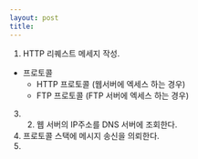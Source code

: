 ```yaml
---
layout: post
title: 
---
```


1. HTTP 리퀘스트 메세지 작성.
- 프로토콜
	- HTTP 프로토콜 (웹서버에 엑세스 하는 경우)
	- FTP 프로토콜 (FTP 서버에 엑세스 하는 경우)
3. 2. 웹 서버의 IP주소를 DNS 서버에 조회한다.
3. 프로토콜 스택에 메시지 송신을 의뢰한다.
4. 